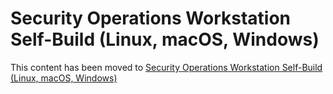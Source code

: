 # Security Operations Workstation Self-Build (Linux, macOS, Windows)

This content has been moved to [Security Operations Workstation Self-Build (Linux, macOS, Windows)](https://wagov.github.io/wasocshared/#/docs/workstations.md)
